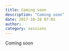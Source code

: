 ```yaml
---
title: Coming soon
description: "Coming soon"
date: 2017-10-28 07:01
author:
category: sessions
---
```

Coming soon